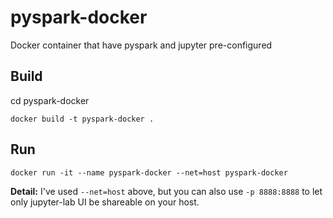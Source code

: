# pyspark-docker
Docker container that have pyspark and jupyter pre-configured


## Build

cd pyspark-docker

`docker build -t pyspark-docker .`


## Run

`docker run -it --name pyspark-docker --net=host pyspark-docker`

**Detail:** I've used `--net=host` above, but you can also use `-p 8888:8888` to let only jupyter-lab UI be shareable on your host.